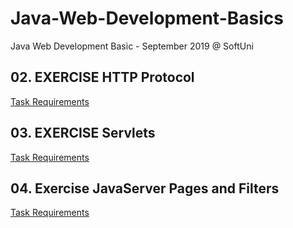 # Java-Web-Development-Basics
Java Web Development Basic - September 2019 @ SoftUni

## 02. EXERCISE HTTP Protocol  
[Task Requirements](././02_EXERCISE%20_HTTP_protocol/docs/README.md)

## 03. EXERCISE Servlets
[Task Requirements](././03_EXERCISE_Servlets/docs/README.md)

## 04. Exercise JavaServer Pages and Filters
[Task Requirements](././04_EXERCISE_Jsp_and_Filters/docs/README.md)

